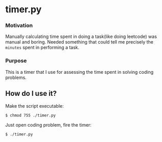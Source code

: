 # timer.py

### Motivation
Manually calculating time spent in doing a task(like doing leetcode) was manual and boring. Needed something that could tell me precisely the `minutes` spent in performing a task.

### Purpose
This is a timer that I use for assessing the time spent in solving coding problems.

## How do I use it?
Make the script executable:
```
$ chmod 755 ./timer.py
```

Just open coding problem, fire the timer:
```
$ ./timer.py
```